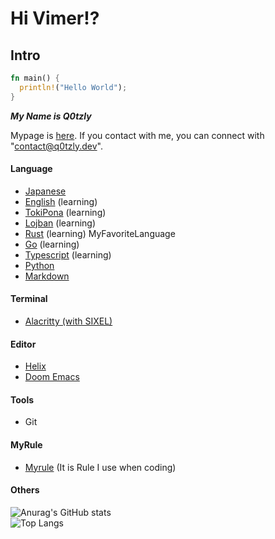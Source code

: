 # Hi Vimer!?

<h2>Intro</h2>

```rust
fn main() {
  println!("Hello World");
}
```

***My Name is Q0tzly***

Mypage is [here](https://q0tzly.dev/).
If you contact with me, you can connect with "contact@q0tzly.dev".

<h4>Language</h4>

  - [Japanese](https://tsunagarujp.bunka.go.jp/?lang_id=EN)
  - [English]() (learning)
  - [TokiPona](https://tokipona.org) (learning)
  - [Lojban](https://lojban.org) (learning)
  - [Rust](https://www.rust-lang.org/) (learning) MyFavoriteLanguage
  - [Go](https://go.dev/) (learning)
  - [Typescript](https://www.typescriptlang.org) (learning)
  - [Python](https://www.python.jp/)
  - [Markdown](https://daringfireball.net/projects/markdown/)

<h4>Terminal</h4>

  - [Alacritty](https://alacritty.org/)[ (with SIXEL)](https://github.com/ayosec/alacritty/tree/graphics?tab=readme-ov-file)

<h4>Editor</h4>

  - [Helix](https://helix-editor.com/)
  - [Doom Emacs](https://github.com/doomemacs/doomemacs)

<h4>Tools</h4>

  - Git

<h4>MyRule</h4>

  - [Myrule](https://github.com/Q0tzly/CodingRule/blob/main/rule.md) (It is Rule I use when coding)

<h4>Others</h4>

![Anurag's GitHub stats](https://github-readme-stats.vercel.app/api?username=q0tzly&show_icons=true&theme=transparent)
<br>
![Top Langs](https://github-readme-stats.vercel.app/api/top-langs/?username=q0tzly&layout=compact)
